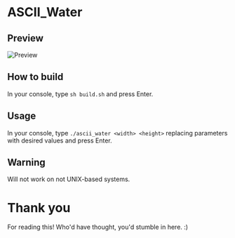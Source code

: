 # ASCII_Water

## Preview
![Preview](https://marimilch.de/assets/clips/ascii-water/ascii-water.gif/GIF)

## How to build
In your console, type
```sh build.sh```
and press Enter.

## Usage
In your console, type
```./ascii_water <width> <height>```
replacing parameters with desired values and press Enter.

## Warning
Will not work on not UNIX-based systems.

# Thank you
For reading this! Who'd have thought, you'd stumble in here. :)
